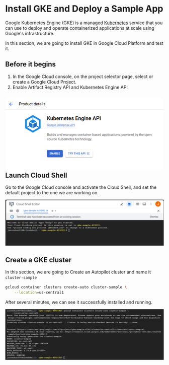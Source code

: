 # Install GKE and Deploy a Sample App

Google Kubernetes Engine (GKE) is a managed [Kubernetes](https://kubernetes.io/) service that you can use to deploy and operate containerized applications at scale using Google's infrastructure. 

In this section, we are going to install GKE in Google Cloud Platform and test it.

## Before it begins

1. In the Google Cloud console, on the project selector page, select or create a Google Cloud Project.
2. Enable Artifact Registry API and Kubernetes Engine API

## ![Screenshot1](./images/Install_GKE/Screenshot1.png)Launch Cloud Shell

Go to the Google Cloud console and activate the Cloud Shell, and set the default project to the one we are working on.

![Lauchshell](./images/Install_GKE/Lauchshell.png)

## Create a GKE cluster

In this section, we are going to Create an Autopilot cluster and name it `cluster-sample`

```sh
gcloud container clusters create-auto cluster-sample \
    --location=us-central1
```

After several minutes, we can see it successfully installed and running.

![installsuccess](./images/Install_GKE/installsuccess.png)

